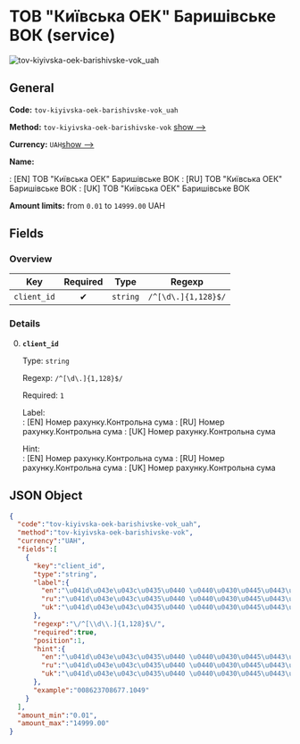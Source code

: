 
# ТОВ "Київська ОЕК" Баришівське ВОК (service) 
![tov-kiyivska-oek-barishivske-vok_uah](https://static.openfintech.io/payout_methods/tov-kiyivska-oek-barishivske-vok_uah/logo.svg?w=400&c=v0.59.26#w24)  

## General 
 
**Code:** `tov-kiyivska-oek-barishivske-vok_uah` 
 
**Method:** `tov-kiyivska-oek-barishivske-vok` 
[show -->](#) 
 
**Currency:** `UAH`[show -->](#) 
 
**Name:** 
 
:	[EN] ТОВ "Київська ОЕК" Баришівське ВОК 
:	[RU] ТОВ "Київська ОЕК" Баришівське ВОК 
:	[UK] ТОВ "Київська ОЕК" Баришівське ВОК 
 
**Amount limits:** from `0.01` to `14999.00` UAH 

## Fields 

### Overview 

|Key|Required|Type|Regexp| 
|:---:|:---:|:---:|:---:| 
|`client_id`|✔|`string`|`/^[\d\.]{1,128}$/`| 
 

### Details 
 
0. **`client_id`** 
 
	Type: `string` 
 
	Regexp: `/^[\d\.]{1,128}$/` 
 
	Required: `1` 
 
	Label:  
	: [EN] Номер рахунку.Контрольна сума 
	: [RU] Номер рахунку.Контрольна сума 
	: [UK] Номер рахунку.Контрольна сума 
 
	Hint:  
	: [EN] Номер рахунку.Контрольна сума 
	: [RU] Номер рахунку.Контрольна сума 
	: [UK] Номер рахунку.Контрольна сума 
 

## JSON Object 

```json
{
  "code":"tov-kiyivska-oek-barishivske-vok_uah",
  "method":"tov-kiyivska-oek-barishivske-vok",
  "currency":"UAH",
  "fields":[
    {
      "key":"client_id",
      "type":"string",
      "label":{
        "en":"\u041d\u043e\u043c\u0435\u0440 \u0440\u0430\u0445\u0443\u043d\u043a\u0443.\u041a\u043e\u043d\u0442\u0440\u043e\u043b\u044c\u043d\u0430 \u0441\u0443\u043c\u0430",
        "ru":"\u041d\u043e\u043c\u0435\u0440 \u0440\u0430\u0445\u0443\u043d\u043a\u0443.\u041a\u043e\u043d\u0442\u0440\u043e\u043b\u044c\u043d\u0430 \u0441\u0443\u043c\u0430",
        "uk":"\u041d\u043e\u043c\u0435\u0440 \u0440\u0430\u0445\u0443\u043d\u043a\u0443.\u041a\u043e\u043d\u0442\u0440\u043e\u043b\u044c\u043d\u0430 \u0441\u0443\u043c\u0430"
      },
      "regexp":"\/^[\\d\\.]{1,128}$\/",
      "required":true,
      "position":1,
      "hint":{
        "en":"\u041d\u043e\u043c\u0435\u0440 \u0440\u0430\u0445\u0443\u043d\u043a\u0443.\u041a\u043e\u043d\u0442\u0440\u043e\u043b\u044c\u043d\u0430 \u0441\u0443\u043c\u0430",
        "ru":"\u041d\u043e\u043c\u0435\u0440 \u0440\u0430\u0445\u0443\u043d\u043a\u0443.\u041a\u043e\u043d\u0442\u0440\u043e\u043b\u044c\u043d\u0430 \u0441\u0443\u043c\u0430",
        "uk":"\u041d\u043e\u043c\u0435\u0440 \u0440\u0430\u0445\u0443\u043d\u043a\u0443.\u041a\u043e\u043d\u0442\u0440\u043e\u043b\u044c\u043d\u0430 \u0441\u0443\u043c\u0430"
      },
      "example":"008623708677.1049"
    }
  ],
  "amount_min":"0.01",
  "amount_max":"14999.00"
}
```  
